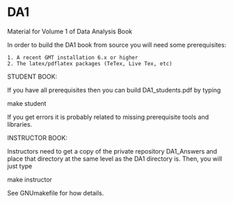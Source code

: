 # DA1
Material for Volume 1 of Data Analysis Book

In order to build the DA1 book from source you will need some prerequisites:

	1. A recent GMT installation 6.x or higher
	2. The latex/pdflatex packages (TeTex, Live Tex, etc)

STUDENT BOOK:

If you have all prerequisites then you can build DA1_students.pdf by typing

make student

If you get errors it is probably related to missing prerequisite tools and libraries.

INSTRUCTOR BOOK:

Instructors need to get a copy of the private repository DA1_Answers and
place that directory at the same level as the DA1 directory is.
Then, you will just type

make instructor

See GNUmakefile for how details.
